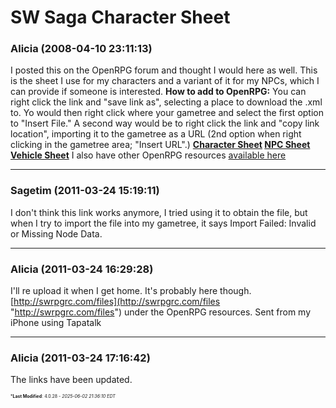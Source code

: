 # SW Saga Character Sheet

### **Alicia** (2008-04-10 23:11:13)

I posted this on the OpenRPG forum and thought I would here as well.
This is the sheet I use for my characters and a variant of it for my NPCs, which I can provide if someone is interested.
**How to add to OpenRPG:**
You can right click the link and "save link as", selecting a place to download the .xml to. Yo would then right click where your gametree and select the first option to "Insert File."
A second way would be to right click the link and "copy link location", importing it to the gametree as a URL (2nd option when right clicking in the gametree area; "Insert URL".)
**[Character Sheet](http://swrpgrc.com/files/OpenRPG_stuff/Sheets/character.xml "http://swrpgrc.com/files/OpenRPG_stuff/Sheets/character.xml")
[NPC Sheet](http://swrpgrc.com/files/OpenRPG_stuff/Sheets/npc.xml "http://swrpgrc.com/files/OpenRPG_stuff/Sheets/npc.xml")
[Vehicle Sheet](http://swrpgrc.com/files/OpenRPG_stuff/Sheets/vehicle.xml "http://swrpgrc.com/files/OpenRPG_stuff/Sheets/vehicle.xml")**
I also have other OpenRPG resources [available here](http://swrpgrc.com/files/?dir=OpenRPG_stuff "http://swrpgrc.com/files/?dir=OpenRPG_stuff")

---

### **Sagetim** (2011-03-24 15:19:11)

I don't think this link works anymore, I tried using it to obtain the file, but when I try to import the file into my gametree, it says Import Failed: Invalid or Missing Node Data.

---

### **Alicia** (2011-03-24 16:29:28)

I'll re upload it when I get home. It's probably here though. [http://swrpgrc.com/files](http://swrpgrc.com/files "http://swrpgrc.com/files") under the OpenRPG resources.
Sent from my iPhone using Tapatalk

---

### **Alicia** (2011-03-24 17:16:42)

The links have been updated.



<span style="font-size: 0.5em;">***Last Modified**: 4.0.28 - *2025-06-02 21:36:10 EDT*</span>